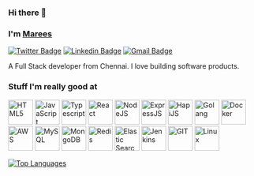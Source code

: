 ### Hi there 👋

### I'm [Marees][homepage]
[![Twitter Badge](https://img.shields.io/badge/-marees-1ca0f1?style=flat-square&labelColor=1ca0f1&logo=twitter&logoColor=white&link=https://twitter.com/sudomkdirjs)](https://twitter.com/sudomkdirjs) [![Linkedin Badge](https://img.shields.io/badge/-marees-blue?style=flat-square&logo=Linkedin&logoColor=white&link=https://www.linkedin.com/in/marees-sudomkdirjs/)](https://www.linkedin.com/in/marees-sudomkdirjs/)
[![Gmail Badge](https://img.shields.io/badge/-mareesvlpt@gmail.com-c14438?style=flat-square&logo=Gmail&logoColor=white&link=mailto:mareesvlpt@gmail.com)](mailto:mareesvlpt@gmail.com)

A Full Stack developer from Chennai. I love building software products.

### Stuff I'm really good at

<p>
  <img height="50" src="https://www.vectorlogo.zone/logos/w3_html5/w3_html5-ar21.svg" alt="HTML5">
  <img height="50" src="http://3con14.biz/code/_data/js/intro/js-logo.png" alt="JavaScript">
  <img height="50" src="https://raw.githubusercontent.com/remojansen/logo.ts/master/ts.jpg" alt="Typescript">
  <img height="50" src="https://raw.githubusercontent.com/jalbertsr/logo-badge-images/master/img/react_logo.png" alt="React">
  <img height="50" src="https://www.vectorlogo.zone/logos/nodejs/nodejs-ar21.svg" alt="NodeJS">
  <img height="50" src="https://www.vectorlogo.zone/logos/expressjs/expressjs-ar21.svg" alt="ExpressJS">
  <img height="50" src="https://www.vectorlogo.zone/logos/hapijs/hapijs-ar21.svg" alt="HapiJS">
  <img height="50" src="https://www.vectorlogo.zone/logos/golang/golang-ar21.svg" alt="Golang">
  <img height="50" src="https://i.imgur.com/VyjCJuz.png" alt="Docker">
  <img height="50" src="https://github.com/jalbertsr/logo-badge-images/blob/master/img/rsz_aws.png?raw=true" alt="AWS">
  <img height="50" src="https://devicons.github.io/devicon/devicon.git/icons/mysql/mysql-original-wordmark.svg" alt="MySQL">
  <img height="50" src="https://devicons.github.io/devicon/devicon.git/icons/mongodb/mongodb-original-wordmark.svg" alt="MongoDB">
  <img height="50" src="https://devicons.github.io/devicon/devicon.git/icons/redis/redis-original-wordmark.svg" alt="Redis">
  <img height="50" src="https://www.vectorlogo.zone/logos/elastic/elastic-ar21.svg" alt="Elastic Search">
  <img height="50" src="https://www.vectorlogo.zone/logos/jenkins/jenkins-icon.svg" alt="Jenkins">
  <img height="50" src="https://www.vectorlogo.zone/logos/git-scm/git-scm-icon.svg" alt="GIT">
  <img height="50" src="https://devicons.github.io/devicon/devicon.git/icons/linux/linux-original.svg" alt="Linux">
</p>

[![Top Languages](https://github-readme-stats.vercel.app/api/top-langs/?username=sudomkdirjs&layout=compact)][github]

[homepage]: http://sudomkdirjs.github.io
[twitter]: https://twitter.com/sudomkdirjs
[github]: https://github.com/sudomkdirjs


<!--
**sudomkdirjs/sudomkdirjs** is a ✨ _special_ ✨ repository because its `README.md` (this file) appears on your GitHub profile.

Here are some ideas to get you started:

- 🔭 I’m currently working on ...
- 🌱 I’m currently learning ...
- 👯 I’m looking to collaborate on ...
- 🤔 I’m looking for help with ...
- 💬 Ask me about ...
- 📫 How to reach me: ...
- 😄 Pronouns: ...
- ⚡ Fun fact: ...
-->
